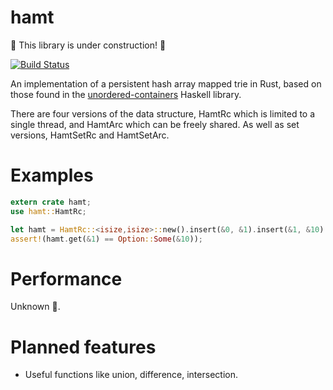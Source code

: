 # hamt
:construction: This library is under construction! :construction:

[![Build Status](https://travis-ci.org/rainbowbismuth/hamt-rs.svg?branch=master)](https://travis-ci.org/rainbowbismuth/hamt-rs)

An implementation of a persistent hash array mapped trie in Rust, based on those found in the [unordered-containers](https://github.com/tibbe/unordered-containers) Haskell library.

There are four versions of the data structure, HamtRc which is limited to a single thread, and HamtArc which can be freely shared. As well as set versions, HamtSetRc and HamtSetArc.

# Examples
```rust
extern crate hamt;
use hamt::HamtRc;

let hamt = HamtRc::<isize,isize>::new().insert(&0, &1).insert(&1, &10).insert(&2, &100);
assert!(hamt.get(&1) == Option::Some(&10));
```

# Performance
Unknown :space_invader:.

# Planned features
* Useful functions like union, difference, intersection.
